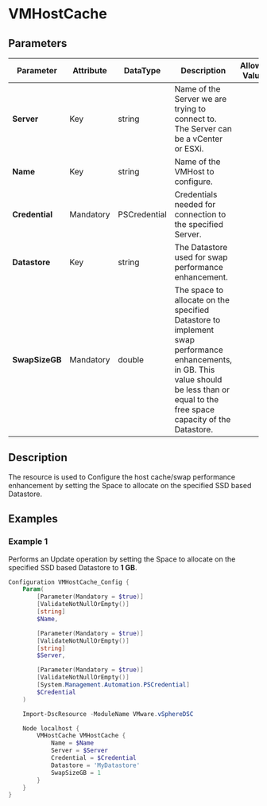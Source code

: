 # VMHostCache

## Parameters

| Parameter | Attribute | DataType | Description | Allowed Values |
| --- | --- | --- | --- | --- |
| **Server** | Key | string | Name of the Server we are trying to connect to. The Server can be a vCenter or ESXi. ||
| **Name** | Key | string | Name of the VMHost to configure. ||
| **Credential** | Mandatory | PSCredential | Credentials needed for connection to the specified Server. ||
| **Datastore** | Key | string | The Datastore used for swap performance enhancement. ||
| **SwapSizeGB** | Mandatory | double | The space to allocate on the specified Datastore to implement swap performance enhancements, in GB. This value should be less than or equal to the free space capacity of the Datastore. ||

## Description
The resource is used to Configure the host cache/swap performance enhancement by setting the Space to allocate on the specified SSD based Datastore.

## Examples

### Example 1

Performs an Update operation by setting the Space to allocate on the specified SSD based Datastore to **1 GB**.

```powershell
Configuration VMHostCache_Config {
    Param(
        [Parameter(Mandatory = $true)]
        [ValidateNotNullOrEmpty()]
        [string]
        $Name,

        [Parameter(Mandatory = $true)]
        [ValidateNotNullOrEmpty()]
        [string]
        $Server,

        [Parameter(Mandatory = $true)]
        [ValidateNotNullOrEmpty()]
        [System.Management.Automation.PSCredential]
        $Credential
    )

    Import-DscResource -ModuleName VMware.vSphereDSC

    Node localhost {
        VMHostCache VMHostCache {
            Name = $Name
            Server = $Server
            Credential = $Credential
            Datastore = 'MyDatastore'
            SwapSizeGB = 1
        }
    }
}
```
